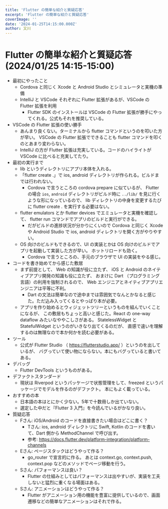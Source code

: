 ```yaml
---
title: 'Flutter の簡単な紹介と質疑応答'
excerpt: 'Flutter の簡単な紹介と質疑応答'
coverImage: ''
date: '2024-01-25T14:15:00.000Z'
author: 又川
---
```


# Flutter の簡単な紹介と質疑応答 (2024/01/25 14:15-15:00)

- 最初にやったこと
    - Cordova と同じく Xcode と Android Studio とシミュレータと実機の準備
    - IntelliJ と VSCode それぞれに Flutter 拡張があるが、VSCode の Flutter 拡張を利用
        - Flutter SDK のインストールは VSCode の Flutter 拡張が勝手にやってくれる。公式もそれを推奨している。
- VSCode の Flutter 拡張の使い勝手
    - あんまり良くない。ターミナルから flutter コマンドというのを叩いた方が早い。
      VSCode の Flutter 拡張でできることも flutter コマンドを叩くのとあまり変わらない。
    - IntelliJ の方が Flutter 拡張は充実している。コードのハイライトが VSCode に比べると充実してたり。
- 最初の実行まで
    - lib というディレクトリにアプリ本体を入れる。
    - 「flutter create .」で ios, android ディレクトリが作られる。ビルドまでは行われない。
        - Cordova で言うところの cordova prepare に似ているが、
          Flutter の場合 `ios`, `android` ディレクトリがビルド時に `../lib/` を見に行くような形になっているので、
          lib ディレクトリの中身を変更するたびに flutter create . を実行する必要はない。
    - flutter emulators とか flutter devices でエミュレータと実機を確認して、
      flutter run コマンドでアプリのビルドと実行ができる。
        - だがビルドの進捗状況が分かりにくいので
          Cordova と同じく Xcode や Android Studio で ios, android ディレクトリを開く方がやりやすい。
    - OS 向けのビルドもできるので、UI の実装とかは OS 向けのビルドでアプリを起動して実装した方が早い。
      ホットリロードも効く。
        - Cordova で言うところの、手元のブラウザで UI の実装をやる感じ。
- コードを書き始めてから感じた敷居
    - まず前提として、
      Web の知識が役に立たず、
      iOS と Android のネイティブアプリ開発の知識も役に立たず、
      おまけに Dart （プログラミング言語）の利用を強制されるので、
      Web エンジニアとネイティブアプリエンジニアは平等に不利。
        - Dart の文法は簡単なので途中までは雰囲気でなんとかなると感じた。ただ込み入ってくるとやっぱり本が必要。
    - アプリを作り始めるとウィジェットツリーというものを組んでいくことになるが、
      この敷居もちょっと高いと感じた。React の one-way dataflow みたいなややこしさがある。
      StatelessWidget と StatefulWidget というのがいきなり出てくるのだが、
      直感で違いを理解するのは無理なので本か何かを読む必要がある。
- ツール
    - 公式が Flutter Studio （ https://flutterstudio.app/ ）というのを出しているが、
      バグっていて使い物にならない。本にもバグっていると書いてある。
- デバッグ
    - Flutter DevTools というものがある。
- デファクトスタンダード
    - 現状は Riverpod というパッケージで状態管理をして、freezed というパッケージでモデルを作るのがデファクト。
      本にもよく載っている。
- おすすめの本
    - 日本語の本はとにかく少ない。5年で十数冊しか出ていない。
    - 選定した中だと『Flutter 3 入門』を今読んでいるがかなり良い。
- 質疑応答
  - Fさん: iOS/Android のコードを直接書きたい場合はどこに書く？
    - Tさん: ios, android ディレクトリに Swift, Kotlin のコードを書いて、Dart 側から MethodChannel で呼び出す。
    - 参考: https://docs.flutter.dev/platform-integration/platform-channels
  - Eさん: ページスタックはどうやって作る？
    - go_router で宣言的に作る。
      あとは context.go, context.push, context.pop などのメソッドでページ移動を行う。
  - Sさん: パフォーマンスは良い？
    - Flutter の仕組みとしてはパフォーマンスは出やすいが、実装を工夫しないと猛烈に重くなる場面はある。
  - Sさん: アニメーションはどうやって作る？
    - Flutter がアニメーション用の機能を豊富に提供しているので、画面遷移などの簡単なアニメーションはそれで作る。

